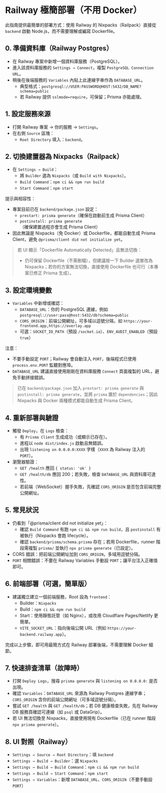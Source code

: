 # Railway 極簡部署（不用 Docker）

此指南提供最簡單的部署方式：使用 Railway 的 Nixpacks（Railpack）直接從 `backend` 啟動 Node.js，而不需要理解或編寫 Dockerfile。

## 0. 準備資料庫（Railway Postgres）
- 在 Railway 專案中新增一個資料庫服務（PostgreSQL）。
- 進入該資料庫服務的 `Settings → Connect`，複製 `PostgreSQL Connection URL`。
- 稍後在後端服務的 `Variables` 內貼上此連線字串作為 `DATABASE_URL`。
  - 典型格式：`postgresql://USER:PASSWORD@HOST:5432/DB_NAME?schema=public`
  - 若 Railway 提供 `sslmode=require`，可保留；Prisma 亦能處理。

## 1. 設定服務來源
- 打開 Railway 專案 → 你的服務 → `Settings`。
- 在右側 `Source` 區塊：
  - `Root Directory` 填入：`backend`。

## 2. 切換建置器為 Nixpacks（Railpack）
- 在 `Settings → Build`：
  - 將 `Builder` 選為 `Nixpacks`（或 `Build with Nixpacks`）。
  - `Build Command`：`npm ci && npm run build`
  - `Start Command`：`npm start`

提示與相容性：
- 專案目前已在 `backend/package.json` 設定：
  - `prestart: prisma generate`（確保在啟動前生成 Prisma Client）
  - `postinstall: prisma generate`（確保建置過程亦會生成 Prisma Client）
- 因此無論是 Nixpacks（免 Docker）或 Dockerfile，都能自動生成 Prisma Client，避免 `@prisma/client did not initialize yet`。

> 若 UI 顯示「Dockerfile Automatically Detected」且無法切換：
> - 仍可保留 Dockerfile（不需刪檔），但建議按一下 Builder 選單改為 Nixpacks；若你的方案無法切換，直接使用 Dockerfile 也可行（本專案已修正 Prisma 生成）。

## 3. 設定環境變數
- `Variables` 中新增或確認：
  - `DATABASE_URL`：你的 PostgreSQL 連線，例如 `postgresql://user:pass@host:5432/db?schema=public`
  - `CORS_ORIGIN`：前端公開網址，可多域以逗號分隔，如 `https://your-frontend.app,https://overlay.app`
  - 可選：`SOCKET_IO_PATH`（預設 `/socket.io`）、`ENV_AUDIT_ENABLED`（預設 `true`）

注意：
- 不要手動設定 `PORT`；Railway 會自動注入 `PORT`，後端程式已使用 `process.env.PORT` 監聽對應埠。
- `DATABASE_URL` 建議直接使用剛剛在資料庫服務 `Connect` 頁面複製的 URL，避免手動拼接錯誤。

> 已在 `backend/package.json` 加入 `prestart: prisma generate` 與 `postinstall: prisma generate`，並將 `prisma` 置於 `dependencies`；因此 Nixpacks 與 Docker 兩種模式都能自動生成 Prisma Client。

## 4. 重新部署與驗證
- 觸發 `Deploy`，在 `Logs` 檢查：
  - 有 `Prisma Client` 生成成功（或顯示已存在）。
  - 進程以 `node dist/index.js` 啟動且無錯誤。
  - 出現 `listening on 0.0.0.0:XXXX` 字樣（`XXXX` 為 Railway 注入的 `PORT`）。
- 瀏覽器驗證：
  - `GET /health` 應回 `{ status: 'ok' }`
  - `GET /health/db` 應回 200；若失敗，檢查 `DATABASE_URL` 與資料庫可達性。
  - 若前端（WebSocket）握手失敗，先確認 `CORS_ORIGIN` 是否包含前端完整公開網址。

## 5. 常見狀況
- 仍看到「@prisma/client did not initialize yet」：
  - 確認 `Build Command` 有跑 `npm ci && npm run build`，且 `postinstall` 有被執行（Nixpacks 會跑 lifecycle）。
  - 確認 `backend/prisma/schema.prisma` 存在；若用 Dockerfile，runner 階段需複製 `prisma/` 並執行 `npx prisma generate`（已設定）。
- CORS 錯誤：把前端公開網址加到 `CORS_ORIGIN`，多域用逗號分隔。
- `PORT` 相關錯誤：不要在 Railway Variables 手動設 `PORT`；讓平台注入正確值即可。

## 6. 前端部署（可選，簡單版）
- 建議獨立建立一個前端服務，Root 設為 `frontend`：
  - Builder：`Nixpacks`
  - Build：`npm ci && npm run build`
  - Start：使用靜態託管（如 Nginx），或改用 Cloudflare Pages/Netlify 更簡單。
  - `VITE_SOCKET_URL`：指向後端公開 URL（例如 `https://your-backend.railway.app`）。

完成以上步驟，即可用最簡方式在 Railway 部署後端，不需要理解 Docker 細節。

## 7. 快速排查清單（故障時）
- 打開 `Deploy Logs`，搜尋 `prisma generate` 與 `listening on 0.0.0.0:` 是否出現。
- 確認 `Variables`：`DATABASE_URL` 來源為 Railway Postgres 連線字串；`CORS_ORIGIN` 含你的前端公開網址（可多域逗號分隔）。
- 嘗試 `GET /health` 與 `GET /health/db`；若 DB 健康檢查失敗，先在 Railway DB 服務頁確認可連線（如 `psql` 或 DataGrip）。
- 若 UI 無法切換至 Nixpacks，直接使用現有 Dockerfile（已在 runner 階段 `npx prisma generate`）。

## 8. UI 對照（Railway）
- `Settings → Source → Root Directory`：填 `backend`
- `Settings → Build → Builder`：選 `Nixpacks`
- `Settings → Build → Build Command`：`npm ci && npm run build`
- `Settings → Build → Start Command`：`npm start`
- `Settings → Variables`：新增 `DATABASE_URL`、`CORS_ORIGIN`（不要手動設 `PORT`）